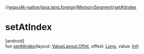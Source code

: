 //[wgpu4k-native](../../../index.md)/[java.lang.foreign](../index.md)/[MemorySegment](index.md)/[setAtIndex](set-at-index.md)

# setAtIndex

[android]\
fun [setAtIndex](set-at-index.md)(layout: [ValueLayout.OfInt](../-value-layout/-of-int/index.md), offest: [Long](https://kotlinlang.org/api/core/kotlin-stdlib/kotlin/-long/index.html), value: [Int](https://kotlinlang.org/api/core/kotlin-stdlib/kotlin/-int/index.html))